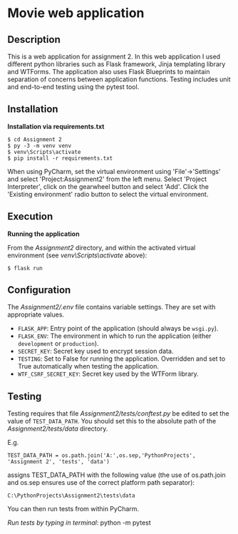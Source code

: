 # Movie web application

## Description

This is a web application for assignment 2. In this web application I used different python libraries such as Flask framework, Jinja templating library and WTForms. The application also uses Flask Blueprints to maintain separation of concerns between application functions. Testing includes unit and end-to-end testing using the pytest tool.

## Installation

**Installation via requirements.txt**

```shell
$ cd Assignment 2
$ py -3 -m venv venv
$ venv\Scripts\activate
$ pip install -r requirements.txt
```

When using PyCharm, set the virtual environment using 'File'->'Settings' and select 'Project:Assignment2' from the left menu. Select 'Project Interpreter', click on the gearwheel button and select 'Add'. Click the 'Existing environment' radio button to select the virtual environment. 

## Execution

**Running the application**

From the *Assignment2* directory, and within the activated virtual environment (see *venv\Scripts\activate* above):

````shell
$ flask run
```` 


## Configuration

The *Assignment2/.env* file contains variable settings. They are set with appropriate values.

* `FLASK_APP`: Entry point of the application (should always be `wsgi.py`).
* `FLASK_ENV`: The environment in which to run the application (either `development` or `production`).
* `SECRET_KEY`: Secret key used to encrypt session data.
* `TESTING`: Set to False for running the application. Overridden and set to True automatically when testing the application.
* `WTF_CSRF_SECRET_KEY`: Secret key used by the WTForm library.


## Testing

Testing requires that file *Assignment2/tests/conftest.py* be edited to set the value of `TEST_DATA_PATH`. You should set this to the absolute path of the *Assignment2/tests/data* directory. 

E.g. 

`TEST_DATA_PATH = os.path.join('A:',os.sep,'PythonProjects', 'Assignment 2', 'tests', 'data')`

assigns TEST_DATA_PATH with the following value (the use of os.path.join and os.sep ensures use of the correct platform path separator):

`C:\PythonProjects\Assignment2\tests\data`

You can then run tests from within PyCharm.

*Run tests by typing in terminal*: python -m pytest
 